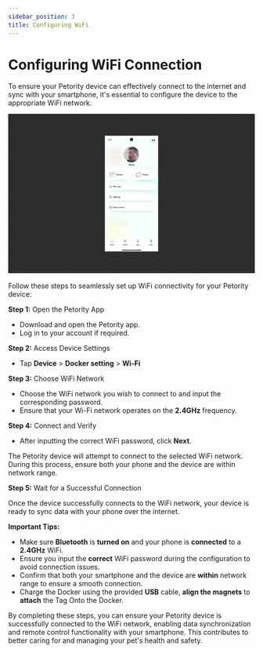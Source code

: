 ```yaml
---
sidebar_position: 3
title: Configuring WiFi
---
```


# Configuring WiFi Connection
To ensure your Petority device can effectively connect to the internet and sync with your smartphone, it's essential to configure the device to the appropriate WiFi network.

![WiFi](/img/WiFi/Configuring-wifi.gif)

Follow these steps to seamlessly set up WiFi connectivity for your Petority device:

**Step 1:** Open the Petority App

+ Download and open the Petority app.
+ Log in to your account if required.

**Step 2:** Access Device Settings

+ Tap **Device** > **Docker setting** > **Wi-Fi**

**Step 3:** Choose WiFi Network
+ Choose the WiFi network you wish to connect to and input the corresponding password.
+ Ensure that your Wi-Fi network operates on the **2.4GHz** frequency.

**Step 4:** Connect and Verify

+ After inputting the correct WiFi password, click **Next**.
  
The Petority device will attempt to connect to the selected WiFi network. During this process, ensure both your phone and the device are within network range.

**Step 5:** Wait for a Successful Connection

Once the device successfully connects to the WiFi network, your device is ready to sync data with your phone over the internet.

**Important Tips:**
+ Make sure **Bluetooth** is **turned on** and your phone is **connected** to a **2.4GHz** WiFi.
+ Ensure you input the **correct** WiFi password during the configuration to avoid connection issues.
+ Confirm that both your smartphone and the device are **within** network range to ensure a smooth connection.
+ Charge the Docker using the provided **USB** cable, **align the magnets** to **attach** the Tag Onto the Docker.

By completing these steps, you can ensure your Petority device is successfully connected to the WiFi network, enabling data synchronization and remote control functionality with your smartphone. This contributes to better caring for and managing your pet's health and safety.
